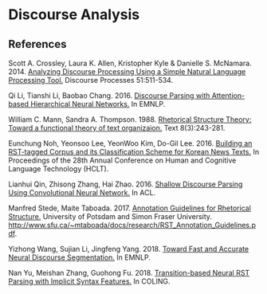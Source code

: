 # Discourse Analysis

## References

Scott A. Crossley, Laura K. Allen, Kristopher Kyle & Danielle S. McNamara. 2014. [Analyzing Discourse Processing Using a Simple Natural Language Processing Tool.](https://github.com/threelittlemonkeys/discourse-analysis/blob/master/references/crossley_et_al_2014.pdf) Discourse Processes 51:511-534.

Qi Li, Tianshi Li, Baobao Chang. 2016. [Discourse Parsing with Attention-based Hierarchical Neural Networks.](https://github.com/threelittlemonkeys/discourse-analysis/blob/master/references/li_et_al_2016.pdf) In EMNLP.

William C. Mann, Sandra A. Thompson. 1988. [Rhetorical Structure Theory: Toward a functional theory of text organizaion.](https://github.com/threelittlemonkeys/discourse-analysis/blob/master/references/mann_et_al_1988.pdf) Text 8(3):243-281.

Eunchung Noh, Yeonsoo Lee, YeonWoo Kim, Do-Gil Lee. 2016. [Building an RST-tagged Corpus and its Classification Scheme for Korean News Texts.](https://github.com/threelittlemonkeys/discourse-analysis/blob/master/references/noh_et_al_2016.pdf) In Proceedings of the 28th Annual Conference on Human and Cognitive Language Technology (HCLT).

Lianhui Qin, Zhisong Zhang, Hai Zhao. 2016. [Shallow Discourse Parsing Using Convolutional Neural Network.](https://github.com/threelittlemonkeys/discourse-analysis/blob/master/references/qin_et_al_2016.pdf) In ACL.

Manfred Stede, Maite Taboada. 2017. [Annotation Guidelines for Rhetorical Structure.](https://github.com/threelittlemonkeys/discourse-analysis/blob/master/references/stede_et_al_2017.pdf) University of Potsdam and Simon Fraser University. http://www.sfu.ca/~mtaboada/docs/research/RST_Annotation_Guidelines.pdf.

Yizhong Wang, Sujian Li, Jingfeng Yang. 2018. [Toward Fast and Accurate Neural Discourse Segmentation.](https://github.com/threelittlemonkeys/discourse-analysis/blob/master/references/wang_et_al_2018.pdf) In EMNLP.

Nan Yu, Meishan Zhang, Guohong Fu. 2018. [Transition-based Neural RST Parsing with Implicit Syntax Features.](https://github.com/threelittlemonkeys/discourse-analysis/blob/master/references/yu_et_al_2018.pdf) In COLING.
